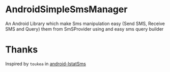 # AndroidSimpleSmsManager
An Android Library which make Sms manipulation easy (Send SMS, Receive SMS and Query) them from SmSProvider using and easy sms query builder

# Thanks
Inspired by `toukea` in [android-IstatSms](https://github.com/toukea/android-IstatSms)
